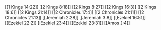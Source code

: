 [[1 Kings 14:22]]
[[2 Kings 8:18]]
[[2 Kings 8:27]]
[[2 Kings 16:3]]
[[2 Kings 18:6]]
[[2 Kings 21:14]]
[[2 Chronicles 17:4]]
[[2 Chronicles 21:11]]
[[2 Chronicles 21:13]]
[[Jeremiah 2:28]]
[[Jeremiah 3:8]]
[[Ezekiel 16:51]]
[[Ezekiel 22:2]]
[[Ezekiel 23:4]]
[[Ezekiel 23:31]]
[[Amos 2:4]]
